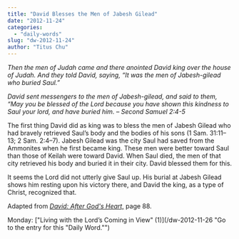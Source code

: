 ```yaml
---
title: "David Blesses the Men of Jabesh Gilead"
date: "2012-11-24"
categories: 
  - "daily-words"
slug: "dw-2012-11-24"
author: "Titus Chu"
---
```


_Then the men of Judah came and there anointed David king over the house of Judah. And they told David, saying, “It was the men of Jabesh-gilead who buried Saul.”_

_David sent messengers to the men of Jabesh-gilead, and said to them, “May you be blessed of the Lord because you have shown this kindness to Saul your lord, and have buried him._ _– Second Samuel 2:4-5_

The first thing David did as king was to bless the men of Jabesh Gilead who had bravely retrieved Saul’s body and the bodies of his sons (1 Sam. 31:11–13; 2 Sam. 2:4–7). Jabesh Gilead was the city Saul had saved from the Ammonites when he first became king. These men were better toward Saul than those of Keilah were toward David. When Saul died, the men of that city retrieved his body and buried it in their city. David blessed them for this.

It seems the Lord did not utterly give Saul up. His burial at Jabesh Gilead shows him resting upon his victory there, and David the king, as a type of Christ, recognized that.

Adapted from _[David: After God's Heart,](/book-david "Go to the listing for this book.")_ page 88.

Monday: ["Living with the Lord’s Coming in View" (1)](/dw-2012-11-26 "Go to the entry for this "Daily Word."")
